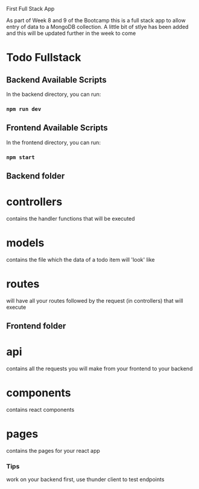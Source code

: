 First Full Stack App

As part of Week 8 and 9 of the Bootcamp this is a full stack app to allow entry of data to a MongoDB collection. A little bit of stlye has been added and this will be updated further in the week to come





# Todo Fullstack

## Backend Available Scripts

In the backend directory, you can run:

### `npm run dev`

## Frontend Available Scripts

In the frontend directory, you can run:

### `npm start`

## Backend folder
# controllers
contains the handler functions that will be executed 

# models
contains the file which the data of a todo item will 'look' like

# routes
will have all your routes followed by the request (in controllers) that will execute

## Frontend folder
# api
contains all the requests you will make from your frontend to your backend

# components
contains react components

# pages
contains the pages for your react app

### Tips
work on your backend first, use thunder client to test endpoints 
